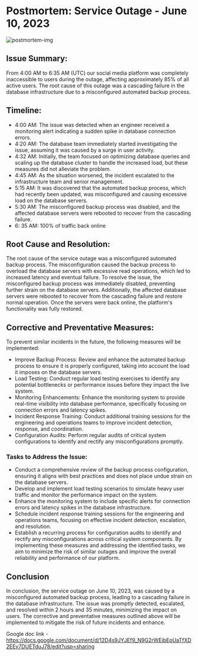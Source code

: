 # Postmortem: Service Outage - June 10, 2023
![postmortem-img](https://developers.google.com/static/maps/images/incident-mgt-1.png)

## Issue Summary:
From 4:00 AM to 6:35 AM (UTC) our social media platform was completely inaccessible to users during the outage, affecting approximately 85% of all active users. The root cause of this outage was a cascading failure in the database infrastructure due to a misconfigured automated backup process.
## Timeline:
- 4:00 AM: The issue was detected when an engineer received a monitoring alert indicating a sudden spike in database connection errors.
- 4:20 AM: The database team immediately started investigating the issue, assuming it was caused by a surge in user activity.
- 4:32 AM: Initially, the team focused on optimizing database queries and scaling up the database cluster to handle the increased load, but these measures did not alleviate the problem.
- 4:45 AM: As the situation worsened, the incident escalated to the infrastructure team and senior management.
- 5:15 AM: It was discovered that the automated backup process, which had recently been updated, was misconfigured and causing excessive load on the database servers.
- 5:30 AM: The misconfigured backup process was disabled, and the affected database servers were rebooted to recover from the cascading failure.
- 6: 35 AM: 100% of traffic back online
## Root Cause and Resolution:
The root cause of the service outage was a misconfigured automated backup process. The misconfiguration caused the backup process to overload the database servers with excessive read operations, which led to increased latency and eventual failure.
To resolve the issue, the misconfigured backup process was immediately disabled, preventing further strain on the database servers. Additionally, the affected database servers were rebooted to recover from the cascading failure and restore normal operation. Once the servers were back online, the platform's functionality was fully restored.
## Corrective and Preventative Measures:
To prevent similar incidents in the future, the following measures will be implemented:
+ Improve Backup Process: Review and enhance the automated backup process to ensure it is properly configured, taking into account the load it imposes on the database servers.
+ Load Testing: Conduct regular load testing exercises to identify any potential bottlenecks or performance issues before they impact the live system.
+ Monitoring Enhancements: Enhance the monitoring system to provide real-time visibility into database performance, specifically focusing on connection errors and latency spikes.
+ Incident Response Training: Conduct additional training sessions for the engineering and operations teams to improve incident detection, response, and coordination.
+ Configuration Audits: Perform regular audits of critical system configurations to identify and rectify any misconfigurations promptly.
### Tasks to Address the Issue:
* Conduct a comprehensive review of the backup process configuration, ensuring it aligns with best practices and does not place undue strain on the database servers.
* Develop and implement load testing scenarios to simulate heavy user traffic and monitor the performance impact on the system.
* Enhance the monitoring system to include specific alerts for connection errors and latency spikes in the database infrastructure.
* Schedule incident response training sessions for the engineering and operations teams, focusing on effective incident detection, escalation, and resolution.
* Establish a recurring process for configuration audits to identify and rectify any misconfigurations across critical system components.
By implementing these measures and addressing the identified tasks, we aim to minimize the risk of similar outages and improve the overall reliability and performance of our platform.
## Conclusion
In conclusion, the service outage on June 10, 2023, was caused by a misconfigured automated backup process, leading to a cascading failure in the database infrastructure. The issue was promptly detected, escalated, and resolved within 2 hours and 35 minutes, minimizing the impact on users. The corrective and preventative measures outlined above will be implemented to mitigate the risk of future incidents and enhance.

Google doc link - https://docs.google.com/document/d/12D4s9JYJEf9_N9G2rWEibEpUaTfXD2EEv7DUETduJ78/edit?usp=sharing
